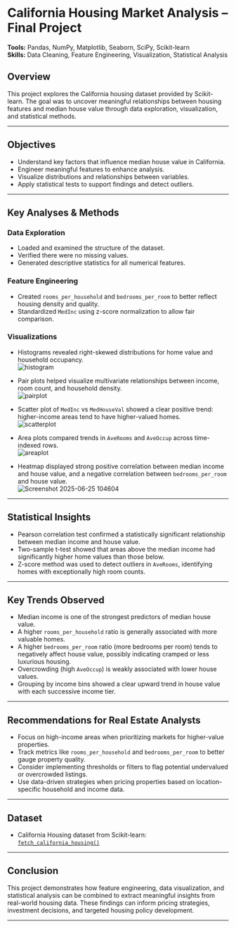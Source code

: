 # California Housing Market Analysis – Final Project

**Tools:** Pandas, NumPy, Matplotlib, Seaborn, SciPy, Scikit-learn  
**Skills:** Data Cleaning, Feature Engineering, Visualization, Statistical Analysis

## Overview

This project explores the California housing dataset provided by Scikit-learn. The goal was to uncover meaningful relationships between housing features and median house value through data exploration, visualization, and statistical methods.

---

## Objectives

- Understand key factors that influence median house value in California.
- Engineer meaningful features to enhance analysis.
- Visualize distributions and relationships between variables.
- Apply statistical tests to support findings and detect outliers.

---

## Key Analyses & Methods

### Data Exploration
- Loaded and examined the structure of the dataset.
- Verified there were no missing values.
- Generated descriptive statistics for all numerical features.

### Feature Engineering
- Created `rooms_per_household` and `bedrooms_per_room` to better reflect housing density and quality.
- Standardized `MedInc` using z-score normalization to allow fair comparison.

### Visualizations
- Histograms revealed right-skewed distributions for home value and household occupancy.  
  ![histogram](https://github.com/user-attachments/assets/bb0b36eb-b06b-4131-b431-7c5fa2c3e299)

- Pair plots helped visualize multivariate relationships between income, room count, and household density.  
![pairplot](https://github.com/user-attachments/assets/42b24034-26fc-4131-9828-1fd533a93027)

- Scatter plot of `MedInc` vs `MedHouseVal` showed a clear positive trend: higher-income areas tend to have higher-valued homes.  
![scatterplot](https://github.com/user-attachments/assets/917e4918-fcf3-4aa3-8fd1-e4ce02990e39)


- Area plots compared trends in `AveRooms` and `AveOccup` across time-indexed rows.  
![areaplot](https://github.com/user-attachments/assets/40c6a46d-a3e2-41a8-8fb0-7de625f4fbca)


- Heatmap displayed strong positive correlation between median income and house value, and a negative correlation between `bedrooms_per_room` and house value.  
![Screenshot 2025-06-25 104604](https://github.com/user-attachments/assets/719210c7-8166-48bc-9b20-8073b1916bbc)


---

## Statistical Insights

- Pearson correlation test confirmed a statistically significant relationship between median income and house value.
- Two-sample t-test showed that areas above the median income had significantly higher home values than those below.
- Z-score method was used to detect outliers in `AveRooms`, identifying homes with exceptionally high room counts.

---

## Key Trends Observed

- Median income is one of the strongest predictors of median house value.
- A higher `rooms_per_household` ratio is generally associated with more valuable homes.
- A higher `bedrooms_per_room` ratio (more bedrooms per room) tends to negatively affect house value, possibly indicating cramped or less luxurious housing.
- Overcrowding (high `AveOccup`) is weakly associated with lower house values.
- Grouping by income bins showed a clear upward trend in house value with each successive income tier.

---

## Recommendations for Real Estate Analysts

- Focus on high-income areas when prioritizing markets for higher-value properties.
- Track metrics like `rooms_per_household` and `bedrooms_per_room` to better gauge property quality.
- Consider implementing thresholds or filters to flag potential undervalued or overcrowded listings.
- Use data-driven strategies when pricing properties based on location-specific household and income data.

---

## Dataset

- California Housing dataset from Scikit-learn: [`fetch_california_housing()`](https://scikit-learn.org/stable/modules/generated/sklearn.datasets.fetch_california_housing.html)

---

## Conclusion

This project demonstrates how feature engineering, data visualization, and statistical analysis can be combined to extract meaningful insights from real-world housing data. These findings can inform pricing strategies, investment decisions, and targeted housing policy development.

---

